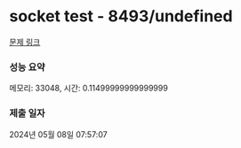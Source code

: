 # socket test - 8493/undefined 

[문제 링크](loki-channel.dev.goorm.io/exam/8493/socket-test/quiz/1) 

### 성능 요약

메모리: 33048, 시간: 0.11499999999999999

### 제출 일자

2024년 05월 08일 07:57:07

